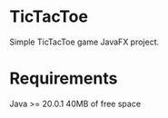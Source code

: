 # TicTacToe

Simple TicTacToe game JavaFX project.

# Requirements

Java >= 20.0.1
40MB of free space

